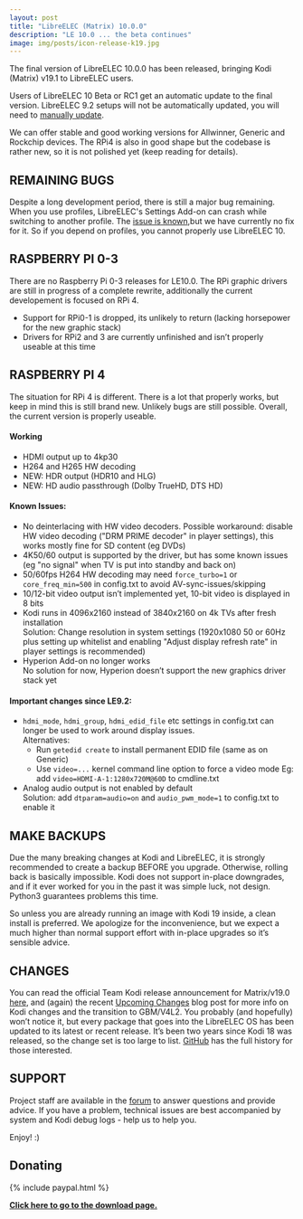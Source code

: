 ```yaml
---
layout: post
title: "LibreELEC (Matrix) 10.0.0"
description: "LE 10.0 ... the beta continues"
image: img/posts/icon-release-k19.jpg
---
```


The final version of LibreELEC 10.0.0 has been released, bringing Kodi (Matrix) v19.1 to LibreELEC users.
  
Users of LibreELEC 10 Beta or RC1 get an automatic update to the final version. LibreELEC 9.2 setups will not be automatically updated, you will need to [manually update](https://wiki.libreelec.tv/support/update).

We can offer stable and good working versions for Allwinner, Generic and Rockchip devices. The RPi4 is also in good shape but the codebase is rather new, so it is not polished yet (keep reading for details).

## REMAINING BUGS

Despite a long development period, there is still a major bug remaining. When you use profiles, LibreELEC's Settings Add-on can crash while switching to another profile.
The [issue is known](https://github.com/LibreELEC/LibreELEC.tv/issues/5303),but we have currently no fix for it. So if you depend on profiles, you cannot properly use LibreELEC 10.

## RASPBERRY PI 0-3

There are no Raspberry Pi 0-3 releases for LE10.0. The RPi graphic drivers are still in progress of a complete rewrite, additionally the current developement is focused on RPi 4.
- Support for RPi0-1 is dropped, its unlikely to return (lacking horsepower for the new graphic stack)
- Drivers for RPi2 and 3 are currently unfinished and isn’t properly useable at this time

## RASPBERRY PI 4

The situation for RPi 4 is different. There is a lot that properly works, but keep in mind this is still brand new. Unlikely bugs are still possible. 
Overall, the current version is properly useable.

#### Working
- HDMI output up to 4kp30
- H264 and H265 HW decoding
- NEW: HDR output (HDR10 and HLG)
- NEW: HD audio passthrough (Dolby TrueHD, DTS HD)

#### Known Issues:
- No deinterlacing with HW video decoders.
  Possible workaround: disable HW video decoding ("DRM PRIME decoder" in player settings), this works mostly fine for SD content (eg DVDs)
- 4K50/60 output is supported by the driver, but has some known issues (eg "no signal" when TV is put into standby and back on)
- 50/60fps H264 HW decoding may need `force_turbo=1` or `core_freq_min=500` in config.txt to avoid AV-sync-issues/skipping
- 10/12-bit video output isn’t implemented yet, 10-bit video is displayed in 8 bits
- Kodi runs in 4096x2160 instead of 3840x2160 on 4k TVs after fresh installation  
  Solution: Change resolution in system settings (1920x1080 50 or 60Hz plus setting up whitelist and enabling "Adjust display refresh rate" in player settings is recommended)
- Hyperion Add-on no longer works  
  No solution for now, Hyperion doesn’t support the new graphics driver stack yet

#### Important changes since LE9.2:
- `hdmi_mode`, `hdmi_group`, `hdmi_edid_file` etc settings in config.txt can longer be used to work around display issues.  
  Alternatives:
  - Run `getedid create` to install permanent EDID file (same as on Generic)
  - Use `video=...` kernel command line option to force a video mode
    Eg: add `video=HDMI-A-1:1280x720M@60D` to cmdline.txt
- Analog audio output is not enabled by default  
  Solution: add `dtparam=audio=on` and `audio_pwm_mode=1` to config.txt to enable it

## MAKE BACKUPS

Due the many breaking changes at Kodi and LibreELEC, it is strongly recommended to create a backup BEFORE you upgrade. Otherwise, rolling back is basically impossible. Kodi does not support in-place downgrades, and if it ever worked for you in the past it was simple luck, not design. Python3 guarantees problems this time.

So unless you are already running an image with Kodi 19 inside, a clean install is preferred. We apologize for the inconvenience, but we expect a much higher than normal support effort with in-place upgrades so it’s sensible advice.

## CHANGES

You can read the official Team Kodi release announcement for Matrix/v19.0 [here](https://kodi.tv/article/kodi-190-matrix-release), and (again) the recent [Upcoming Changes](https://libreelec.tv/2021/02/upcoming-changes/) blog post for more info on Kodi changes and the transition to GBM/V4L2. You probably (and hopefully) won’t notice it, but every package that goes into the LibreELEC OS has been updated to its latest or recent release. It’s been two years since Kodi 18 was released, so the change set is too large to list. [GitHub](https://github.com/LibreELEC/LibreELEC.tv/compare/libreelec-9.2...libreelec-10.0) has the full history for those interested.

## SUPPORT

Project staff are available in the [forum](https://forum.libreelec.tv) to answer questions and provide advice. If you have a problem, technical issues are best accompanied by system and Kodi debug logs - help us to help you.

Enjoy! :)

## Donating

{% include paypal.html %}


[**Click here to go to the download page.**](https://libreelec.tv/downloads/)